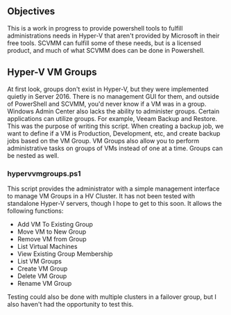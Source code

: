 ## Objectives
This is a work in progress to provide powershell tools to fulfill administrations needs in Hyper-V that aren't provided by Microsoft in their free tools. SCVMM can fulfill some of these needs, but is a licensed product, and much of what SCVMM does can be done in Powershell. 

## Hyper-V VM Groups
At first look, groups don't exist in Hyper-V, but they were implemented quietly in Server 2016. There is no management GUI for them, and outside of PowerShell and SCVMM, you'd never know if a VM was in a group. Windows Admin Center also lacks the ability to administer groups.
Certain applications can utilize groups. For example, Veeam Backup and Restore. This was the purpose of writing this script. When creating a backup job, we want to define if a VM is Production, Development, etc, and create backup jobs based on the VM Group. 
VM Groups also allow you to perform administrative tasks on groups of VMs instead of one at a time. Groups can be nested as well. 

### hypervvmgroups.ps1
This script provides the administrator with a simple management interface to manage VM Groups in a HV Cluster. It has not been tested with standalone Hyper-V servers, though I hope to get to this soon. It allows the following functions:

- Add VM To Existing Group
-  Move VM to New Group
-  Remove VM from Group
 - List Virtual Machines
 - View Existing Group Membership
 - List VM Groups
 - Create VM Group
 - Delete VM Group
 - Rename VM Group
   
Testing could also be done with multiple clusters in a failover group, but I also haven't had the opportunity to test this. 
